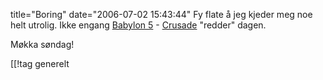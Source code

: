 title="Boring"
date="2006-07-02 15:43:44"
Fy flate å jeg kjeder meg noe helt utrolig. Ikke engang <a href="http://en.wikipedia.org/wiki/Babylon_5">Babylon 5</a> - <a href="http://en.wikipedia.org/wiki/Crusade_%28TV_series%29">Crusade</a> "redder" dagen.

Møkka søndag!

[[!tag  generelt
